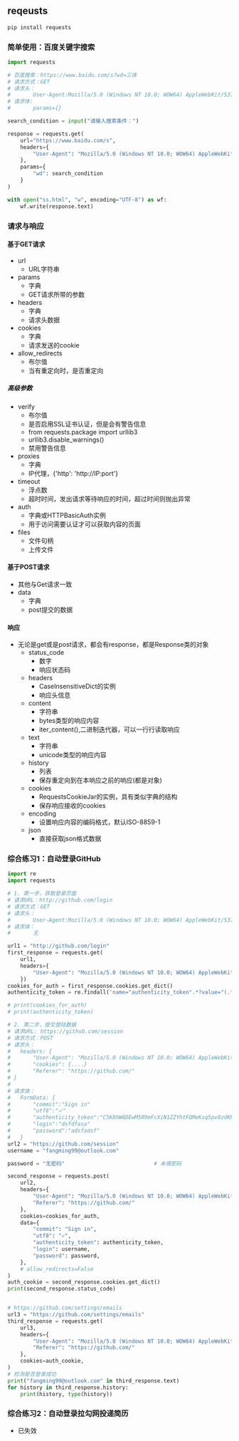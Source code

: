 ## reqeusts
```python
pip install requests
```
### 简单使用：百度关键字搜索
```python
import requests

# 百度搜索：https://www.baidu.com/s?wd=三体
# 请求方式：GET
# 请求头：
#       User-Agent:Mozilla/5.0 (Windows NT 10.0; WOW64) AppleWebKit/537.36 (KHTML, like Gecko) Chrome/63.0.3239.108 Safari/537.36
# 请求体:
#       params={}

search_condition = input("请输入搜索条件：")

response = requests.get(
    url="https://www.baidu.com/s",
    headers={
        "User-Agent": "Mozilla/5.0 (Windows NT 10.0; WOW64) AppleWebKit/537.36 (KHTML, like Gecko) Chrome/63.0.3239.108 Safari/537.36"
    },
    params={
        "wd": search_condition
    }
)

with open("ss.html", "w", encoding="UTF-8") as wf:
    wf.write(response.text)
```

### 请求与响应
#### 基于GET请求
- url
	- URL字符串
- params
	- 字典
	- GET请求所带的参数
- headers
	- 字典
	- 请求头数据
- cookies
	- 字典
	- 请求发送的cookie
- allow_redirects
	- 布尔值
	- 当有重定向时，是否重定向

##### 高级参数
- verify
	- 布尔值
	- 是否启用SSL证书认证，但是会有警告信息
	- from requests.package import urllib3
	- urllib3.disable_warnings()
	- 禁用警告信息
- proxies
	- 字典
	- IP代理，{'http': 'http://IP:port'}
- timeout
	- 浮点数
	- 超时时间，发出请求等待响应的时间，超过时间则抛出异常
- auth
	- 字典或HTTPBasicAuth实例
	- 用于访问需要认证才可以获取内容的页面
- files
	- 文件句柄
	- 上传文件

#### 基于POST请求
- 其他与Get请求一致
- data
	- 字典
	- post提交的数据

#### 响应
- 无论是get或是post请求，都会有response，都是Response类的对象
	- status_code
		- 数字
		- 响应状态码
	- headers
		- CaseInsensitiveDict的实例
		- 响应头信息
	- content
		- 字符串
		- bytes类型的响应内容
		- iter_content(),二进制迭代器，可以一行行读取响应
	- text
		- 字符串
		- unicode类型的响应内容
	- history
		- 列表
		- 保存重定向到在本响应之前的响应(都是对象)
	- cookies
		- RequestsCookieJar的实例，具有类似字典的结构
		- 保存响应接收的cookies
	- encoding
		- 设置响应内容的编码格式，默认ISO-8859-1
	- json
		- 直接获取json格式数据

### 综合练习1：自动登录GitHub
```python
import re
import requests

# 1. 第一步，获取登录页面
# 请求URL：http://github.com/login
# 请求方式：GET
# 请求头：
#       User-Agent:Mozilla/5.0 (Windows NT 10.0; WOW64) AppleWebKit/537.36 (KHTML, like Gecko) Chrome/63.0.3239.108 Safari/537.36
# 请求体：
#       无

url1 = "http://github.com/login"
first_response = requests.get(
    url1,
    headers={
        "User-Agent": "Mozilla/5.0 (Windows NT 10.0; WOW64) AppleWebKit/537.36 (KHTML, like Gecko) Chrome/63.0.3239.108 Safari/537.36"
    })
cookies_for_auth = first_response.cookies.get_dict()
authenticity_token = re.findall('name="authenticity_token".*?value="(.*?)"', first_response.text, re.S)[0]

# print(cookies_for_auth)
# print(authenticity_token)

# 2. 第二步，提交登陆数据
# 请求URL: https://github.com/session
# 请求方式：POST
# 请求头：
#   headers: {
#       "User-Agent": "Mozilla/5.0 (Windows NT 10.0; WOW64) AppleWebKit/537.36 (KHTML, like Gecko) Chrome/63.0.3239.108 Safari/537.36"
#       "cookies": {....}
#       "Referer": "https://github.com/"
# }
#
# 请求体：
#   FormData: {
#       "commit":"Sign in"
#       "utf8":"✓"
#       "authenticity_token":"C5K8hW8DEwM5R9mFcXiN1ZZYhtFQMeKsq5pv0zdKPaxBC3H3SRIEBUiDrgYZ9bIOd9Gn7K2IpJCTOjGR/G+UUA=="
#       "login":"dsfdfasa"
#       "password":"adsfadsf"
#   }
url2 = "https://github.com/session"
username = "fangming99@outlook.com"

password = "无密码"                            # 未填密码

second_response = requests.post(
    url2,
    headers={
        "User-Agent": "Mozilla/5.0 (Windows NT 10.0; WOW64) AppleWebKit/537.36 (KHTML, like Gecko) Chrome/63.0.3239.108 Safari/537.36",
        "Referer": "https://github.com/"
    },
    cookies=cookies_for_auth,
    data={
        "commit": "Sign in",
        "utf8": "✓",
        "authenticity_token": authenticity_token,
        "login": username,
        "password": password,
    },
    # allow_redirects=False
)
auth_cookie = second_response.cookies.get_dict()
print(second_response.status_code)


# https://github.com/settings/emails
url3 = "https://github.com/settings/emails"
third_response = requests.get(
    url3,
    headers={
        "User-Agent": "Mozilla/5.0 (Windows NT 10.0; WOW64) AppleWebKit/537.36 (KHTML, like Gecko) Chrome/63.0.3239.108 Safari/537.36",
        "Referer": "https://github.com/"
    },
    cookies=auth_cookie,
)
# 检测是否登录成功
print("fangming99@outlook.com" in third_response.text)
for history in third_response.history:
    print(history, type(history))
```

### 综合练习2：自动登录拉勾网投递简历
- 已失效

